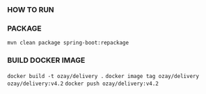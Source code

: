 ### HOW TO RUN


### PACKAGE
`mvn clean package spring-boot:repackage`
### BUILD DOCKER IMAGE
`docker build -t ozay/delivery .`
`docker image tag ozay/delivery ozay/delivery:v4.2`
`docker push ozay/delivery:v4.2`



